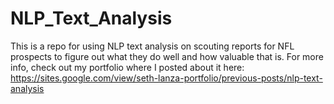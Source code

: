 # NLP_Text_Analysis
 This is a repo for using NLP text analysis on scouting reports for NFL prospects to figure out what they do well and how valuable that is.  For more info, check out my portfolio where I posted about it here: https://sites.google.com/view/seth-lanza-portfolio/previous-posts/nlp-text-analysis
